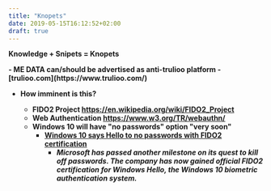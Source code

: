 ```yaml
---
title: "Knopets"
date: 2019-05-15T16:12:52+02:00
draft: true
---
```


**Knowledge + Snipets = Knopets**

<strong>
- ME DATA can/should be advertised as anti-trulioo platform
  - [trulioo.com](https://www.trulioo.com/)

- How imminent is this?
  - FIDO2 Project https://en.wikipedia.org/wiki/FIDO2_Project
  - Web Authentication https://www.w3.org/TR/webauthn/
  - Windows 10 will have "no passwords" option "very soon"
     - [Windows 10 says Hello to no passwords with FIDO2 certification](https://www.zdnet.com/article/windows-10-says-hello-to-no-passwords-with-fido2-certification/)
	     - *Microsoft has passed another milestone on its quest to kill off passwords. The company has now gained official FIDO2 certification for Windows Hello, the Windows 10 biometric authentication system.* 
  </strong>